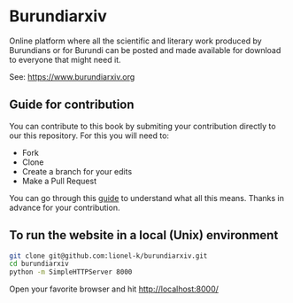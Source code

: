 # Burundiarxiv

Online platform where all the scientific and literary work produced by Burundians or for Burundi can be posted and made available for download to everyone that might need it.

See: https://www.burundiarxiv.org

## Guide for contribution

You can contribute to this book by submiting your contribution directly to our this repository. For this you will need to:

* Fork
* Clone
* Create a branch for your edits
* Make a Pull Request

You can go through this [guide](https://opensource.guide/how-to-contribute/#opening-a-pull-request) to understand what all this means. Thanks in advance for your contribution.

## To run the website in a local (Unix) environment

```bash
git clone git@github.com:lionel-k/burundiarxiv.git
cd burundiarxiv
python -m SimpleHTTPServer 8000
```

Open your favorite browser and hit [http://localhost:8000/](http://localhost:8000)

